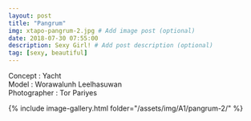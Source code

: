 ```yaml
---
layout: post
title: "Pangrum"
img: xtapo-pangrum-2.jpg # Add image post (optional)
date: 2018-07-30 07:55:00
description: Sexy Girl! # Add post description (optional)
tag: [sexy, beautiful]
---
```

Concept : Yacht  
Model : Worawalunh Leelhasuwan  
Photographer : Tor Pariyes            

{% include image-gallery.html folder="/assets/img/A1/pangrum-2/" %}
